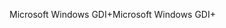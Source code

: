 <span data-ttu-id="a210e-101">Microsoft Windows GDI+</span><span class="sxs-lookup"><span data-stu-id="a210e-101">Microsoft Windows GDI+</span></span>